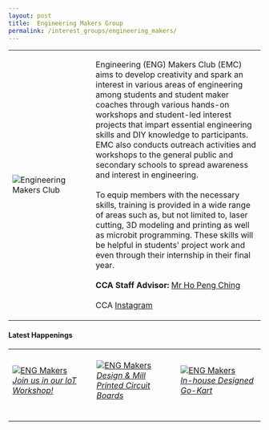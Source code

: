 ```yaml
---
layout: post
title:  Engineering Makers Group
permalink: /interest_groups/engineering_makers/
---
```


<div>
    <table>
        <tr>
            <td style="width:33%"><image src="/images/CCA_engmakers1.PNG" style="display:block;margin-left:auto;margin-right:auto;" alt="Engineering Makers Club"></image></td>
            <td>
                <p>
                    Engineering (ENG) Makers Club (EMC) aims to develop creativity and spark an interest in various areas of engineering among students and student maker coaches through various hands-on workshops and student-led interest projects that impart essential engineering skills and DIY knowledge to participants. EMC also conducts outreach activities and workshops to the general public and secondary schools to spread awareness and interest in engineering.<br>
                    <br>
                    To equip members with the necessary skills, training is provided in a wide range of areas such as, but not limited to, laser cutting, 3D modeling and printing as well as microbit programming. These skills will be helpful in students' project work and even through their internship in their final year.<br>
                    <br>
                    <b>CCA Staff Advisor:</b> <a href="mailto:hopc@TP.EDU.SG">Mr Ho Peng Ching</a><br>
                    <br>
                    CCA <a href="https://www.instagram.com/tpemc/?hl=en">Instagram</a>
                </p>
            </td>
        </tr>
    </table>
</div>

#### Latest Happenings

<table>
    <tr>
        <td style="width:33%"><br>
            <a href="https://www.instagram.com/p/COhvLxfHEvM/">
                <image src="/images/CCA-emg-ig3.png" style="display:block;margin-left:auto;margin-right:auto;" alt="ENG Makers">
                <h6 style="margin-top:0%">Join us in our loT Workshop!</h6>
                </image>
            </a>
        </td>
        <td style="width:33%"><br>
            <a href="https://www.instagram.com/p/B78VXR2nz_Z/">
                <image src="/images/CCA_engmakers2.PNG" style="display:block;margin-left:auto;margin-right:auto;" alt="ENG Makers">
                <h6 style="margin-top:0%">Design & Mill Printed Circuit Boards</h6>
                </image>
            </a>
        </td>
        <td style="width:33%"><br>
            <a href="https://www.instagram.com/p/B7D1pyZHjv8/">
                <image src="/images/CCA_engmakers3.PNG" style="display:block;margin-left:auto;margin-right:auto;" alt="ENG Makers">
                <h6 style="margin-top:0%">In-house Designed Go-Kart</h6>
                </image>
            </a>
        </td>
     </tr>
</table>
